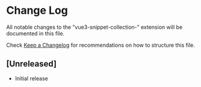 # Change Log

All notable changes to the "vue3-snippet-collection-" extension will be documented in this file.

Check [Keep a Changelog](http://keepachangelog.com/) for recommendations on how to structure this file.

## [Unreleased]

- Initial release